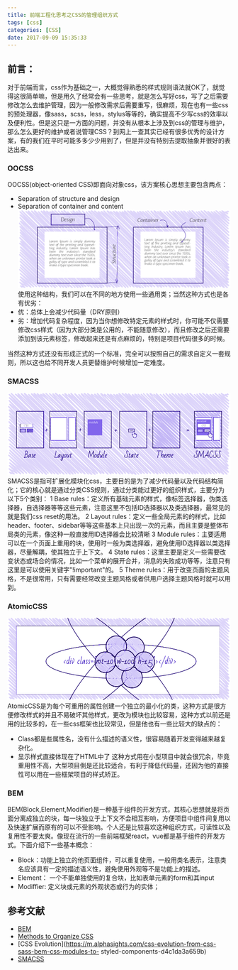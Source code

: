 ```yaml
---
title: 前端工程化思考之CSS的管理组织方式 
tags: [css]
categories: [CSS]
date: 2017-09-09 15:35:33
---
```

## 前言：
对于前端而言，css作为基础之一，大概觉得熟悉的样式规则语法就OK了，就觉得这很简单嘛，但是用久了经常会有一些思考，就是怎么写好css，写了之后需要修改怎么去维护管理，因为一般修改需求后需要重写，很麻烦，现在也有一些css的预处理器，像sass，scss，less，stylus等等的，确实提高不少写css的效率以及便利性。但是这只是一方面的问题，并没有从根本上涉及到css的管理与维护，那么怎么更好的维护或者说管理CSS？到网上一查其实已经有很多优秀的设计方案，有的我们在平时可能多多少少用到了，但是并没有特别去提取抽象并很好的表达出来。
<!--more-->
### OOCSS
OOCSS(object-oriented CSS)即面向对象css，该方案核心思想主要包含两点：
* Separation of structure and design
* Separation of container and content
![oocss](/images/upload/oocss.png)
使用这种结构，我们可以在不同的地方使用一些通用类；当然这种方式也是各有优劣：
* 优：总体上会减少代码量（DRY原则）
* 劣：增加代码复杂程度，因为当你想修改特定元素的样式时，你可能不仅需要修改css样式（因为大部分类是公用的，不能随意修改），而且修改之后还需要添加到该元素标签，修改起来还是有点麻烦的，特别是项目代码很多的时候。

当然这种方式还没有形成正式的一个标准，完全可以按照自己的需求自定义一套规则，所以这也给不同开发人员更替维护时候增加一定难度。

### SMACSS
![smacss](/images/upload/smacss.png)
SMACSS是指可扩展化模块化css，主要目的是为了减少代码量以及代码结构简化；它的核心就是通过分类CSS规则，通过分类能过更好的组织样式，主要分为以下5个类别：
1 Base rules：定义所有基础元素的样式，像标签选择器，伪类选择器，自选择器等等这些元素，注意这里不包括ID选择器以及类选择器，最常见的就是我们css reset的用法。
2 Layout rules：定义一些全局元素的的样式，比如header、footer、sidebar等等这些基本上只出现一次的元素，而且主要是整体布局类的元素，像这种一般直接用ID选择器会比较清晰
3 Module rules：主要适用可以在一个页面上重用的块，使用时一般为类选择器，避免使用ID选择器以类选择器，尽量解耦，使其独立于上下文。
4 State rules：这里主要是定义一些需要改变状态或场合的情况，比如一个菜单的展开合并，消息的失败成功等等，注意只有这里是可以使用关键字"!important"的。
5 Theme rules：用于改变页面的主题风格，不是很常用，只有需要经常改变主题风格或者供用户选择主题风格时就可以用到。
### AtomicCSS
![AtomicCSS](/images/upload/AtomicCSS.webp)
AtomicCSS是为每个可重用的属性创建一个独立的最小化的类，这种方式是很方便修改样式的并且不易破坏其他样式，更改为模块也比较容易，这种方式以前还是用的比较多的，在一些css框架也比较常见，但是他也有一些比较大的缺点的：
* Class都是些属性名，没有什么描述的语义性，很容易随着开发变得越来越复杂化。
* 显示样式直接体现在了HTML中了
这种方式用在小型项目中就会很冗余，毕竟重用性不高，大型项目倒是还比较适合，有利于降低代码量，还因为他的直接性可以用在一些框架项目的样式矫正。
### BEM
BEM(Block,Element,Modifier)是一种基于组件的开发方式，其核心思想就是将页面分离成独立的块，每一块独立于上下文不会相互影响，方便项目中组件间复用以及快速扩展而原有的可以不受影响。个人还是比较喜欢这种组织方式，可读性以及复用性不要太爽。像现在流行的一些前端框架react，vue都是基于组件的开发方式。下面介绍下一些基本概念：
* Block：功能上独立的他页面组件，可以重复使用，一般用类名表示，注意类名应该具有一定的描述语义性，避免使用外观等不是功能上的描述。
* Element： 一个不能单独使用的复合块，比如表单元素的form和其input
* Modiffier: 定义块或元素的外观状态或行为的实体；

## 参考文献
* [BEM](https://en.bem.info/methodology/quick-start/)
* [Methods to Organize CSS](https://css-tricks.com/methods-organize-css/)
* [CSS Evolution](https://m.alphasights.com/css-evolution-from-css-sass-bem-css-modules-to- styled-components-d4c1da3a659b)
* [SMACSS](https://smacss.com/)